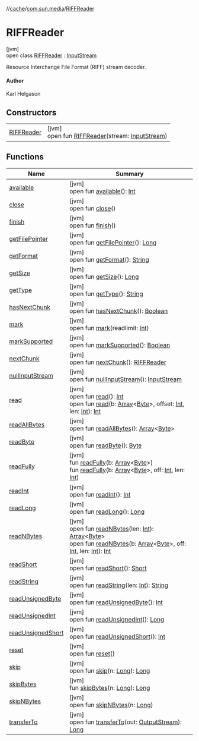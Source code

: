 //[cache](../../../index.md)/[com.sun.media](../index.md)/[RIFFReader](index.md)

# RIFFReader

[jvm]\
open class [RIFFReader](index.md) : [InputStream](https://docs.oracle.com/javase/8/docs/api/java/io/InputStream.html)

Resource Interchange File Format (RIFF) stream decoder.

#### Author

Karl Helgason

## Constructors

| | |
|---|---|
| [RIFFReader](-r-i-f-f-reader.md) | [jvm]<br>open fun [RIFFReader](-r-i-f-f-reader.md)(stream: [InputStream](https://docs.oracle.com/javase/8/docs/api/java/io/InputStream.html)) |

## Functions

| Name | Summary |
|---|---|
| [available](available.md) | [jvm]<br>open fun [available](available.md)(): [Int](https://kotlinlang.org/api/latest/jvm/stdlib/kotlin/-int/index.html) |
| [close](close.md) | [jvm]<br>open fun [close](close.md)() |
| [finish](finish.md) | [jvm]<br>open fun [finish](finish.md)() |
| [getFilePointer](get-file-pointer.md) | [jvm]<br>open fun [getFilePointer](get-file-pointer.md)(): [Long](https://kotlinlang.org/api/latest/jvm/stdlib/kotlin/-long/index.html) |
| [getFormat](get-format.md) | [jvm]<br>open fun [getFormat](get-format.md)(): [String](https://docs.oracle.com/javase/8/docs/api/java/lang/String.html) |
| [getSize](get-size.md) | [jvm]<br>open fun [getSize](get-size.md)(): [Long](https://kotlinlang.org/api/latest/jvm/stdlib/kotlin/-long/index.html) |
| [getType](get-type.md) | [jvm]<br>open fun [getType](get-type.md)(): [String](https://docs.oracle.com/javase/8/docs/api/java/lang/String.html) |
| [hasNextChunk](has-next-chunk.md) | [jvm]<br>open fun [hasNextChunk](has-next-chunk.md)(): [Boolean](https://kotlinlang.org/api/latest/jvm/stdlib/kotlin/-boolean/index.html) |
| [mark](index.md#666203525%2FFunctions%2F-82533025) | [jvm]<br>open fun [mark](index.md#666203525%2FFunctions%2F-82533025)(readlimit: [Int](https://kotlinlang.org/api/latest/jvm/stdlib/kotlin/-int/index.html)) |
| [markSupported](index.md#1745627422%2FFunctions%2F-82533025) | [jvm]<br>open fun [markSupported](index.md#1745627422%2FFunctions%2F-82533025)(): [Boolean](https://kotlinlang.org/api/latest/jvm/stdlib/kotlin/-boolean/index.html) |
| [nextChunk](next-chunk.md) | [jvm]<br>open fun [nextChunk](next-chunk.md)(): [RIFFReader](index.md) |
| [nullInputStream](index.md#1251694428%2FFunctions%2F-82533025) | [jvm]<br>open fun [nullInputStream](index.md#1251694428%2FFunctions%2F-82533025)(): [InputStream](https://docs.oracle.com/javase/8/docs/api/java/io/InputStream.html) |
| [read](read.md) | [jvm]<br>open fun [read](read.md)(): [Int](https://kotlinlang.org/api/latest/jvm/stdlib/kotlin/-int/index.html)<br>open fun [read](read.md)(b: [Array](https://kotlinlang.org/api/latest/jvm/stdlib/kotlin/-array/index.html)&lt;[Byte](https://kotlinlang.org/api/latest/jvm/stdlib/kotlin/-byte/index.html)&gt;, offset: [Int](https://kotlinlang.org/api/latest/jvm/stdlib/kotlin/-int/index.html), len: [Int](https://kotlinlang.org/api/latest/jvm/stdlib/kotlin/-int/index.html)): [Int](https://kotlinlang.org/api/latest/jvm/stdlib/kotlin/-int/index.html) |
| [readAllBytes](index.md#1606115803%2FFunctions%2F-82533025) | [jvm]<br>open fun [readAllBytes](index.md#1606115803%2FFunctions%2F-82533025)(): [Array](https://kotlinlang.org/api/latest/jvm/stdlib/kotlin/-array/index.html)&lt;[Byte](https://kotlinlang.org/api/latest/jvm/stdlib/kotlin/-byte/index.html)&gt; |
| [readByte](read-byte.md) | [jvm]<br>open fun [readByte](read-byte.md)(): [Byte](https://kotlinlang.org/api/latest/jvm/stdlib/kotlin/-byte/index.html) |
| [readFully](read-fully.md) | [jvm]<br>fun [readFully](read-fully.md)(b: [Array](https://kotlinlang.org/api/latest/jvm/stdlib/kotlin/-array/index.html)&lt;[Byte](https://kotlinlang.org/api/latest/jvm/stdlib/kotlin/-byte/index.html)&gt;)<br>fun [readFully](read-fully.md)(b: [Array](https://kotlinlang.org/api/latest/jvm/stdlib/kotlin/-array/index.html)&lt;[Byte](https://kotlinlang.org/api/latest/jvm/stdlib/kotlin/-byte/index.html)&gt;, off: [Int](https://kotlinlang.org/api/latest/jvm/stdlib/kotlin/-int/index.html), len: [Int](https://kotlinlang.org/api/latest/jvm/stdlib/kotlin/-int/index.html)) |
| [readInt](read-int.md) | [jvm]<br>open fun [readInt](read-int.md)(): [Int](https://kotlinlang.org/api/latest/jvm/stdlib/kotlin/-int/index.html) |
| [readLong](read-long.md) | [jvm]<br>open fun [readLong](read-long.md)(): [Long](https://kotlinlang.org/api/latest/jvm/stdlib/kotlin/-long/index.html) |
| [readNBytes](index.md#-1344779765%2FFunctions%2F-82533025) | [jvm]<br>open fun [readNBytes](index.md#-1344779765%2FFunctions%2F-82533025)(len: [Int](https://kotlinlang.org/api/latest/jvm/stdlib/kotlin/-int/index.html)): [Array](https://kotlinlang.org/api/latest/jvm/stdlib/kotlin/-array/index.html)&lt;[Byte](https://kotlinlang.org/api/latest/jvm/stdlib/kotlin/-byte/index.html)&gt;<br>open fun [readNBytes](index.md#-358870234%2FFunctions%2F-82533025)(b: [Array](https://kotlinlang.org/api/latest/jvm/stdlib/kotlin/-array/index.html)&lt;[Byte](https://kotlinlang.org/api/latest/jvm/stdlib/kotlin/-byte/index.html)&gt;, off: [Int](https://kotlinlang.org/api/latest/jvm/stdlib/kotlin/-int/index.html), len: [Int](https://kotlinlang.org/api/latest/jvm/stdlib/kotlin/-int/index.html)): [Int](https://kotlinlang.org/api/latest/jvm/stdlib/kotlin/-int/index.html) |
| [readShort](read-short.md) | [jvm]<br>open fun [readShort](read-short.md)(): [Short](https://kotlinlang.org/api/latest/jvm/stdlib/kotlin/-short/index.html) |
| [readString](read-string.md) | [jvm]<br>open fun [readString](read-string.md)(len: [Int](https://kotlinlang.org/api/latest/jvm/stdlib/kotlin/-int/index.html)): [String](https://docs.oracle.com/javase/8/docs/api/java/lang/String.html) |
| [readUnsignedByte](read-unsigned-byte.md) | [jvm]<br>open fun [readUnsignedByte](read-unsigned-byte.md)(): [Int](https://kotlinlang.org/api/latest/jvm/stdlib/kotlin/-int/index.html) |
| [readUnsignedInt](read-unsigned-int.md) | [jvm]<br>open fun [readUnsignedInt](read-unsigned-int.md)(): [Long](https://kotlinlang.org/api/latest/jvm/stdlib/kotlin/-long/index.html) |
| [readUnsignedShort](read-unsigned-short.md) | [jvm]<br>open fun [readUnsignedShort](read-unsigned-short.md)(): [Int](https://kotlinlang.org/api/latest/jvm/stdlib/kotlin/-int/index.html) |
| [reset](index.md#376003056%2FFunctions%2F-82533025) | [jvm]<br>open fun [reset](index.md#376003056%2FFunctions%2F-82533025)() |
| [skip](skip.md) | [jvm]<br>open fun [skip](skip.md)(n: [Long](https://kotlinlang.org/api/latest/jvm/stdlib/kotlin/-long/index.html)): [Long](https://kotlinlang.org/api/latest/jvm/stdlib/kotlin/-long/index.html) |
| [skipBytes](skip-bytes.md) | [jvm]<br>fun [skipBytes](skip-bytes.md)(n: [Long](https://kotlinlang.org/api/latest/jvm/stdlib/kotlin/-long/index.html)): [Long](https://kotlinlang.org/api/latest/jvm/stdlib/kotlin/-long/index.html) |
| [skipNBytes](index.md#-1630995485%2FFunctions%2F-82533025) | [jvm]<br>open fun [skipNBytes](index.md#-1630995485%2FFunctions%2F-82533025)(n: [Long](https://kotlinlang.org/api/latest/jvm/stdlib/kotlin/-long/index.html)) |
| [transferTo](index.md#-1649141576%2FFunctions%2F-82533025) | [jvm]<br>open fun [transferTo](index.md#-1649141576%2FFunctions%2F-82533025)(out: [OutputStream](https://docs.oracle.com/javase/8/docs/api/java/io/OutputStream.html)): [Long](https://kotlinlang.org/api/latest/jvm/stdlib/kotlin/-long/index.html) |
